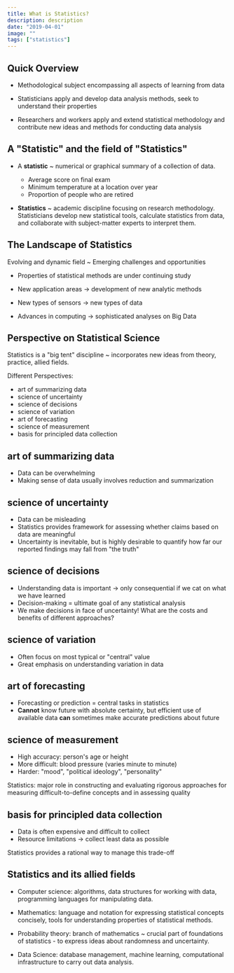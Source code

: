```yaml
---
title: What is Statistics?
description: description
date: "2019-04-01"
image: ""
tags: ["statistics"]
---
```


## Quick Overview

- Methodological subject encompassing all aspects of learning from data

- Statisticians apply and develop data analysis methods, seek to understand their properties

- Researchers and workers apply and extend statistical methodology and contribute new ideas and methods for conducting data analysis

## A "Statistic" and the field of "Statistics"

- A **statistic** ~ numerical or graphical summary of a collection of data.

  - Average score on final exam
  - Minimum temperature at a location over year
  - Proportion of people who are retired

- **Statistics** ~ academic discipline focusing on research methodology. Statisticians develop new statistical tools, calculate statistics from data, and collaborate with subject-matter experts to interpret them.

## The Landscape of Statistics

Evolving and dynamic field ~ Emerging challenges and opportunities

- Properties of statistical methods are under continuing study

- New application areas -> development of new analytic methods

- New types of sensors -> new types of data

- Advances in computing -> sophisticated analyses on Big Data

## Perspective on Statistical Science

Statistics is a "big tent" discipline ~ incorporates new ideas from theory, practice, allied fields.

Different Perspectives:

- art of summarizing data
- science of uncertainty
- science of decisions
- science of variation
- art of forecasting
- science of measurement
- basis for principled data collection

## art of summarizing data

- Data can be overwhelming
- Making sense of data usually involves reduction and summarization

## science of uncertainty

- Data can be misleading
- Statistics provides framework for assessing whether claims based on data are meaningful
- Uncertainty is inevitable, but is highly desirable to quantify how far our reported findings may fall from "the truth"

## science of decisions

- Understanding data is important -> only consequential if we cat on what we have learned
- Decision-making = ultimate goal of any statistical analysis
- We make decisions in face of uncertainty! What are the costs and benefits of different approaches?

## science of variation

- Often focus on most typical or "central" value
- Great emphasis on understanding variation in data

## art of forecasting

- Forecasting or prediction = central tasks in statistics
- **Cannot** know future with absolute certainty, but efficient use of available data **can** sometimes make accurate predictions about future

## science of measurement

- High accuracy: person's age or height
- More difficult: blood pressure (varies minute to minute)
- Harder: "mood", "political ideology", "personality"

Statistics: major role in constructing and evaluating rigorous approaches for measuring difficult-to-define concepts and in assessing quality

## basis for principled data collection

- Data is often expensive and difficult to collect
- Resource limitations -> collect least data as possible

Statistics provides a rational way to manage this trade-off

## Statistics and its allied fields

- Computer science: algorithms, data structures for working with data, programming languages for manipulating data.

- Mathematics: language and notation for expressing statistical concepts concisely, tools for understanding properties of statistical methods.

- Probability theory: branch of mathematics ~ crucial part of foundations of statistics - to express ideas about randomness and uncertainty.

- Data Science: database management, machine learning, computational infrastructure to carry out data analysis.
